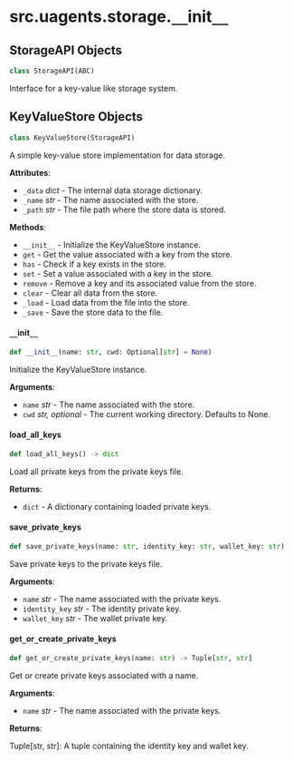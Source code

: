 <a id="src.uagents.storage.__init__"></a>

# src.uagents.storage.`__`init`__`

<a id="src.uagents.storage.__init__.StorageAPI"></a>

## StorageAPI Objects

```python
class StorageAPI(ABC)
```

Interface for a key-value like storage system.

<a id="src.uagents.storage.__init__.KeyValueStore"></a>

## KeyValueStore Objects

```python
class KeyValueStore(StorageAPI)
```

A simple key-value store implementation for data storage.

**Attributes**:

- `_data` _dict_ - The internal data storage dictionary.
- `_name` _str_ - The name associated with the store.
- `_path` _str_ - The file path where the store data is stored.
  

**Methods**:

- `__init__` - Initialize the KeyValueStore instance.
- `get` - Get the value associated with a key from the store.
- `has` - Check if a key exists in the store.
- `set` - Set a value associated with a key in the store.
- `remove` - Remove a key and its associated value from the store.
- `clear` - Clear all data from the store.
- `_load` - Load data from the file into the store.
- `_save` - Save the store data to the file.

<a id="src.uagents.storage.__init__.KeyValueStore.__init__"></a>

#### `__`init`__`

```python
def __init__(name: str, cwd: Optional[str] = None)
```

Initialize the KeyValueStore instance.

**Arguments**:

- `name` _str_ - The name associated with the store.
- `cwd` _str, optional_ - The current working directory. Defaults to None.

<a id="src.uagents.storage.__init__.load_all_keys"></a>

#### load`_`all`_`keys

```python
def load_all_keys() -> dict
```

Load all private keys from the private keys file.

**Returns**:

- `dict` - A dictionary containing loaded private keys.

<a id="src.uagents.storage.__init__.save_private_keys"></a>

#### save`_`private`_`keys

```python
def save_private_keys(name: str, identity_key: str, wallet_key: str)
```

Save private keys to the private keys file.

**Arguments**:

- `name` _str_ - The name associated with the private keys.
- `identity_key` _str_ - The identity private key.
- `wallet_key` _str_ - The wallet private key.

<a id="src.uagents.storage.__init__.get_or_create_private_keys"></a>

#### get`_`or`_`create`_`private`_`keys

```python
def get_or_create_private_keys(name: str) -> Tuple[str, str]
```

Get or create private keys associated with a name.

**Arguments**:

- `name` _str_ - The name associated with the private keys.
  

**Returns**:

  Tuple[str, str]: A tuple containing the identity key and wallet key.

